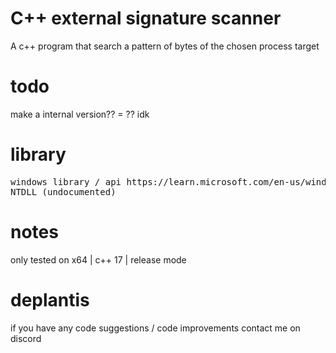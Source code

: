 # C++ external signature scanner
A c++ program that search a pattern of bytes of the chosen process target

# todo 
make a internal version?? = ?? idk

# library
<pre>
windows library / api https://learn.microsoft.com/en-us/windows/win32/api/
NTDLL (undocumented)
</pre>
# notes 
only tested on x64 | c++ 17 | release mode 

# deplantis
if you have any code suggestions / code improvements contact me on discord
